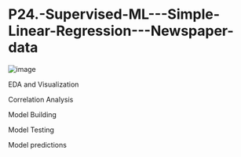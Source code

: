 # P24.-Supervised-ML---Simple-Linear-Regression---Newspaper-data
![image](https://user-images.githubusercontent.com/71163471/121162362-7d0d1f80-c86b-11eb-8380-f3c047d4ca16.png)

EDA and Visualization

Correlation Analysis

Model Building

Model Testing

Model predictions
